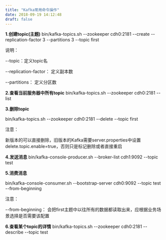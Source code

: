 ```yaml
---
title: "Kafka常用命令操作"
date: 2018-09-19 14:12:48
draft: false
---
```

**1.创建topic(主题)**
bin/kafka-topics.sh --zookeeper cdh0:2181 --create --replication-factor 3 --partitions 3 --topic first

说明：

--topic：定义topic名

--replication-factor： 定义副本数

--partitions： 定义分区数

**2.查看当前服务器中所有topic**
bin/kafka-topics.sh --zookeeper cdh0:2181 --list

**3.删除topic**

bin/kafka-topics.sh --zookeeper cdh0:2181 --delete --topic first

注意：

新版本的可以直接删除，旧版本的Kafka需要server.properties中设置delete.topic.enable=true，否则只是标记删除或者直接重启

**4.发送消息**
bin/kafka-console-producer.sh --broker-list cdh1:9092 --topic test

**5.消费消息**

bin/kafka-console-consumer.sh --bootstrap-server cdh0:9092 --topic test --from-beginning

注意：

--from-beginning： 会把first主题中以往所有的数据都读取出来，应根据业务场景选择是否需要该配置

**6.查看某个topic的详情**
bin/kafka-topics.sh --zookeeper cdh0:2181 --describe --topic test